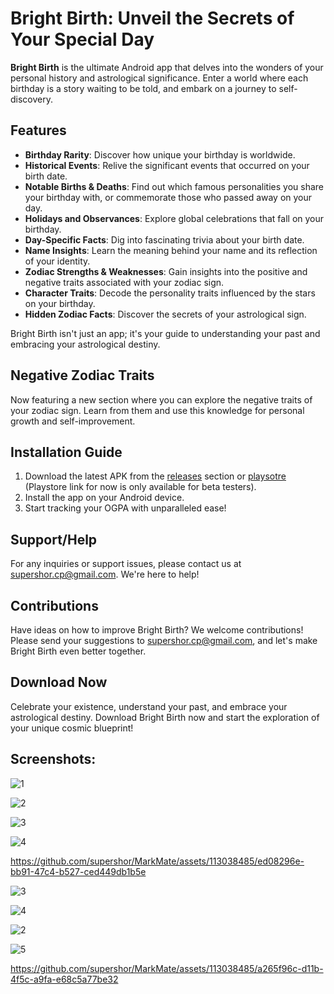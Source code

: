 # Bright Birth: Unveil the Secrets of Your Special Day

**Bright Birth** is the ultimate Android app that delves into the wonders of your personal history and astrological significance. Enter a world where each birthday is a story waiting to be told, and embark on a journey to self-discovery.

## Features

- **Birthday Rarity**: Discover how unique your birthday is worldwide.
- **Historical Events**: Relive the significant events that occurred on your birth date.
- **Notable Births & Deaths**: Find out which famous personalities you share your birthday with, or commemorate those who passed away on your day.
- **Holidays and Observances**: Explore global celebrations that fall on your birthday.
- **Day-Specific Facts**: Dig into fascinating trivia about your birth date.
- **Name Insights**: Learn the meaning behind your name and its reflection of your identity.
- **Zodiac Strengths & Weaknesses**: Gain insights into the positive and negative traits associated with your zodiac sign.
- **Character Traits**: Decode the personality traits influenced by the stars on your birthday.
- **Hidden Zodiac Facts**: Discover the secrets of your astrological sign.

Bright Birth isn't just an app; it's your guide to understanding your past and embracing your astrological destiny.

## Negative Zodiac Traits

Now featuring a new section where you can explore the negative traits of your zodiac sign. Learn from them and use this knowledge for personal growth and self-improvement.

## Installation Guide

1. Download the latest APK from the [releases](app/release) section or [playsotre](https://play.google.com/store/apps/details?id=com.om_tat_sat.brightbirth) (Playstore link for now is only available for beta testers).
2. Install the app on your Android device.
3. Start tracking your OGPA with unparalleled ease!


## Support/Help

For any inquiries or support issues, please contact us at supershor.cp@gmail.com. We're here to help!


## Contributions

Have ideas on how to improve Bright Birth? We welcome contributions! Please send your suggestions to supershor.cp@gmail.com, and let's make Bright Birth even better together.

## Download Now

Celebrate your existence, understand your past, and embrace your astrological destiny. Download Bright Birth now and start the exploration of your unique cosmic blueprint!

## Screenshots:

![1](https://github.com/supershor/Bright-Birth/assets/113038485/a81eed34-e81b-4fbf-be58-6fd1e7ce725f)


![2](https://github.com/supershor/Bright-Birth/assets/113038485/88f82f9f-0d19-45bf-b66f-82f2beb8f2c3)


![3](https://github.com/supershor/Bright-Birth/assets/113038485/a6ad3c9e-db1a-4ce2-b331-2c4e3bbdd376)


![4](https://github.com/supershor/Bright-Birth/assets/113038485/49ca3771-046c-45bc-bda7-cd4c0264578f)


https://github.com/supershor/MarkMate/assets/113038485/ed08296e-bb91-47c4-b527-ced449db1b5e


![3](https://github.com/supershor/Bright-Birth/assets/113038485/d9286862-b70e-4dde-b7e8-030648051062)


![4](https://github.com/supershor/Bright-Birth/assets/113038485/4bc7cf55-61f1-4541-9aac-70c935ca1880)


![2](https://github.com/supershor/Bright-Birth/assets/113038485/20aae2d2-e622-4d75-8e31-8a3455385c24)


![5](https://github.com/supershor/Bright-Birth/assets/113038485/6b27005b-25f5-4a31-8c19-2883eb222da2)


https://github.com/supershor/MarkMate/assets/113038485/a265f96c-d11b-4f5c-a9fa-e68c5a77be32

